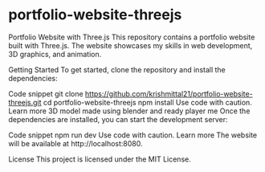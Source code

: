 # portfolio-website-threejs
 

Portfolio Website with Three.js
This repository contains a portfolio website built with Three.js. The website showcases my skills in web development, 3D graphics, and animation.

Getting Started
To get started, clone the repository and install the dependencies:

Code snippet
git clone https://github.com/krishmittal21/portfolio-website-threejs.git
cd portfolio-website-threejs
npm install
Use code with caution. Learn more
3D model made using blender and ready player me
Once the dependencies are installed, you can start the development server:

Code snippet
npm run dev
Use code with caution. Learn more
The website will be available at http://localhost:8080.


License
This project is licensed under the MIT License.



